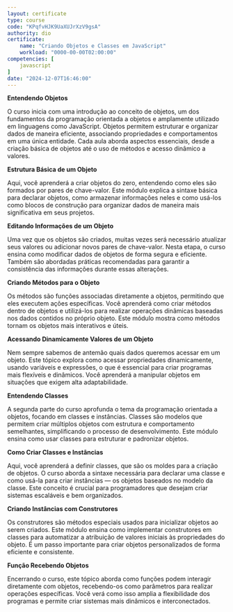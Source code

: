```yaml
---
layout: certificate
type: course
code: "KPqfvHJK9UaXUJrXzV9gsA"
authority: dio
certificate:
    name: "Criando Objetos e Classes em JavaScript"
    workload: "0000-00-00T02:00:00"
competencies: [
    javascript
]
date: "2024-12-07T16:46:00"
---
```


**Entendendo Objetos**

O curso inicia com uma introdução ao conceito de objetos, um dos fundamentos da programação orientada a objetos e amplamente utilizado em linguagens como JavaScript. Objetos permitem estruturar e organizar dados de maneira eficiente, associando propriedades e comportamentos em uma única entidade. Cada aula aborda aspectos essenciais, desde a criação básica de objetos até o uso de métodos e acesso dinâmico a valores.

**Estrutura Básica de um Objeto**

Aqui, você aprenderá a criar objetos do zero, entendendo como eles são formados por pares de chave-valor. Este módulo explica a sintaxe básica para declarar objetos, como armazenar informações neles e como usá-los como blocos de construção para organizar dados de maneira mais significativa em seus projetos.

**Editando Informações de um Objeto**

Uma vez que os objetos são criados, muitas vezes será necessário atualizar seus valores ou adicionar novos pares de chave-valor. Nesta etapa, o curso ensina como modificar dados de objetos de forma segura e eficiente. Também são abordadas práticas recomendadas para garantir a consistência das informações durante essas alterações.

**Criando Métodos para o Objeto**

Os métodos são funções associadas diretamente a objetos, permitindo que eles executem ações específicas. Você aprenderá como criar métodos dentro de objetos e utilizá-los para realizar operações dinâmicas baseadas nos dados contidos no próprio objeto. Este módulo mostra como métodos tornam os objetos mais interativos e úteis.

**Acessando Dinamicamente Valores de um Objeto**

Nem sempre sabemos de antemão quais dados queremos acessar em um objeto. Este tópico explora como acessar propriedades dinamicamente, usando variáveis e expressões, o que é essencial para criar programas mais flexíveis e dinâmicos. Você aprenderá a manipular objetos em situações que exigem alta adaptabilidade.

**Entendendo Classes**

A segunda parte do curso aprofunda o tema da programação orientada a objetos, focando em classes e instâncias. Classes são modelos que permitem criar múltiplos objetos com estrutura e comportamento semelhantes, simplificando o processo de desenvolvimento. Este módulo ensina como usar classes para estruturar e padronizar objetos.

**Como Criar Classes e Instâncias**

Aqui, você aprenderá a definir classes, que são os moldes para a criação de objetos. O curso aborda a sintaxe necessária para declarar uma classe e como usá-la para criar instâncias — os objetos baseados no modelo da classe. Este conceito é crucial para programadores que desejam criar sistemas escaláveis e bem organizados.

**Criando Instâncias com Construtores**

Os construtores são métodos especiais usados para inicializar objetos ao serem criados. Este módulo ensina como implementar construtores em classes para automatizar a atribuição de valores iniciais às propriedades do objeto. É um passo importante para criar objetos personalizados de forma eficiente e consistente.

**Função Recebendo Objetos**

Encerrando o curso, este tópico aborda como funções podem interagir diretamente com objetos, recebendo-os como parâmetros para realizar operações específicas. Você verá como isso amplia a flexibilidade dos programas e permite criar sistemas mais dinâmicos e interconectados.